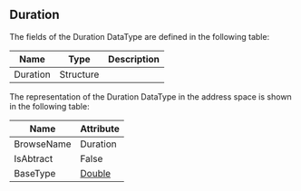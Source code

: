 <!-- datatype -->
## Duration
<!-- end of description -->
The fields of the Duration DataType are defined in the following table:  

|Name|Type|Description|
|---|---|---|
|Duration|Structure||

The representation of the Duration DataType in the address space is shown in the following table:  

|Name|Attribute|
|---|---|
|BrowseName|Duration|
|IsAbtract|False|
|BaseType|[Double](../../../Part3/DataTypes/Double/readme.md)|

